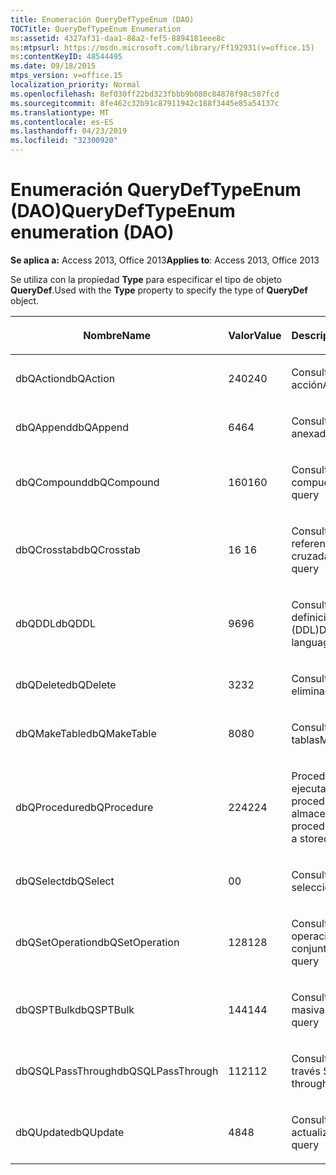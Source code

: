 ```yaml
---
title: Enumeración QueryDefTypeEnum (DAO)
TOCTitle: QueryDefTypeEnum Enumeration
ms:assetid: 4327af31-daa1-88a2-fef5-8894181eee8c
ms:mtpsurl: https://msdn.microsoft.com/library/Ff192931(v=office.15)
ms:contentKeyID: 48544495
ms.date: 09/18/2015
mtps_version: v=office.15
localization_priority: Normal
ms.openlocfilehash: 8ef030ff22bd323fbbb9b080c84878f98c587fcd
ms.sourcegitcommit: 8fe462c32b91c87911942c188f3445e85a54137c
ms.translationtype: MT
ms.contentlocale: es-ES
ms.lasthandoff: 04/23/2019
ms.locfileid: "32300920"
---
```

# <a name="querydeftypeenum-enumeration-dao"></a><span data-ttu-id="ac67f-102">Enumeración QueryDefTypeEnum (DAO)</span><span class="sxs-lookup"><span data-stu-id="ac67f-102">QueryDefTypeEnum enumeration (DAO)</span></span>


<span data-ttu-id="ac67f-103">**Se aplica a:** Access 2013, Office 2013</span><span class="sxs-lookup"><span data-stu-id="ac67f-103">**Applies to**: Access 2013, Office 2013</span></span>

<span data-ttu-id="ac67f-104">Se utiliza con la propiedad **Type** para especificar el tipo de objeto **QueryDef**.</span><span class="sxs-lookup"><span data-stu-id="ac67f-104">Used with the **Type** property to specify the type of **QueryDef** object.</span></span>

<table>
<colgroup>
<col style="width: 33%" />
<col style="width: 33%" />
<col style="width: 33%" />
</colgroup>
<thead>
<tr class="header">
<th><p><span data-ttu-id="ac67f-105">Nombre</span><span class="sxs-lookup"><span data-stu-id="ac67f-105">Name</span></span></p></th>
<th><p><span data-ttu-id="ac67f-106">Valor</span><span class="sxs-lookup"><span data-stu-id="ac67f-106">Value</span></span></p></th>
<th><p><span data-ttu-id="ac67f-107">Descripción</span><span class="sxs-lookup"><span data-stu-id="ac67f-107">Description</span></span></p></th>
</tr>
</thead>
<tbody>
<tr class="odd">
<td><p><span data-ttu-id="ac67f-108">dbQAction</span><span class="sxs-lookup"><span data-stu-id="ac67f-108">dbQAction</span></span></p></td>
<td><p><span data-ttu-id="ac67f-109">240</span><span class="sxs-lookup"><span data-stu-id="ac67f-109">240</span></span></p></td>
<td><p><span data-ttu-id="ac67f-110">Consulta de acción</span><span class="sxs-lookup"><span data-stu-id="ac67f-110">Action query</span></span></p></td>
</tr>
<tr class="even">
<td><p><span data-ttu-id="ac67f-111">dbQAppend</span><span class="sxs-lookup"><span data-stu-id="ac67f-111">dbQAppend</span></span></p></td>
<td><p><span data-ttu-id="ac67f-112">64</span><span class="sxs-lookup"><span data-stu-id="ac67f-112">64</span></span></p></td>
<td><p><span data-ttu-id="ac67f-113">Consulta de datos anexados</span><span class="sxs-lookup"><span data-stu-id="ac67f-113">Append query</span></span></p></td>
</tr>
<tr class="odd">
<td><p><span data-ttu-id="ac67f-114">dbQCompound</span><span class="sxs-lookup"><span data-stu-id="ac67f-114">dbQCompound</span></span></p></td>
<td><p><span data-ttu-id="ac67f-115">160</span><span class="sxs-lookup"><span data-stu-id="ac67f-115">160</span></span></p></td>
<td><p><span data-ttu-id="ac67f-116">Consulta compuesta</span><span class="sxs-lookup"><span data-stu-id="ac67f-116">Compound query</span></span></p></td>
</tr>
<tr class="even">
<td><p><span data-ttu-id="ac67f-117">dbQCrosstab</span><span class="sxs-lookup"><span data-stu-id="ac67f-117">dbQCrosstab</span></span></p></td>
<td><p><span data-ttu-id="ac67f-118">16 </span><span class="sxs-lookup"><span data-stu-id="ac67f-118">16</span></span></p></td>
<td><p><span data-ttu-id="ac67f-119">Consulta de tabla de referencias cruzadas</span><span class="sxs-lookup"><span data-stu-id="ac67f-119">Crosstab query</span></span></p></td>
</tr>
<tr class="odd">
<td><p><span data-ttu-id="ac67f-120">dbQDDL</span><span class="sxs-lookup"><span data-stu-id="ac67f-120">dbQDDL</span></span></p></td>
<td><p><span data-ttu-id="ac67f-121">96</span><span class="sxs-lookup"><span data-stu-id="ac67f-121">96</span></span></p></td>
<td><p><span data-ttu-id="ac67f-122">Consulta de lenguaje de definición de datos (DDL)</span><span class="sxs-lookup"><span data-stu-id="ac67f-122">Data-definition language (DDL) query</span></span></p></td>
</tr>
<tr class="even">
<td><p><span data-ttu-id="ac67f-123">dbQDelete</span><span class="sxs-lookup"><span data-stu-id="ac67f-123">dbQDelete</span></span></p></td>
<td><p><span data-ttu-id="ac67f-124">32</span><span class="sxs-lookup"><span data-stu-id="ac67f-124">32</span></span></p></td>
<td><p><span data-ttu-id="ac67f-125">Consulta de eliminación</span><span class="sxs-lookup"><span data-stu-id="ac67f-125">Delete query</span></span></p></td>
</tr>
<tr class="odd">
<td><p><span data-ttu-id="ac67f-126">dbQMakeTable</span><span class="sxs-lookup"><span data-stu-id="ac67f-126">dbQMakeTable</span></span></p></td>
<td><p><span data-ttu-id="ac67f-127">80</span><span class="sxs-lookup"><span data-stu-id="ac67f-127">80</span></span></p></td>
<td><p><span data-ttu-id="ac67f-128">Consulta de creación de tablas</span><span class="sxs-lookup"><span data-stu-id="ac67f-128">Make-table query</span></span></p></td>
</tr>
<tr class="even">
<td><p><span data-ttu-id="ac67f-129">dbQProcedure</span><span class="sxs-lookup"><span data-stu-id="ac67f-129">dbQProcedure</span></span></p></td>
<td><p><span data-ttu-id="ac67f-130">224</span><span class="sxs-lookup"><span data-stu-id="ac67f-130">224</span></span></p></td>
<td><p><span data-ttu-id="ac67f-131">Procedimiento SQL que ejecuta un procedimiento almacenado</span><span class="sxs-lookup"><span data-stu-id="ac67f-131">SQL procedure that executes a stored procedure</span></span></p></td>
</tr>
<tr class="odd">
<td><p><span data-ttu-id="ac67f-132">dbQSelect</span><span class="sxs-lookup"><span data-stu-id="ac67f-132">dbQSelect</span></span></p></td>
<td><p><span data-ttu-id="ac67f-133">0</span><span class="sxs-lookup"><span data-stu-id="ac67f-133">0</span></span></p></td>
<td><p><span data-ttu-id="ac67f-134">Consulta de selección</span><span class="sxs-lookup"><span data-stu-id="ac67f-134">Select query</span></span></p></td>
</tr>
<tr class="even">
<td><p><span data-ttu-id="ac67f-135">dbQSetOperation</span><span class="sxs-lookup"><span data-stu-id="ac67f-135">dbQSetOperation</span></span></p></td>
<td><p><span data-ttu-id="ac67f-136">128</span><span class="sxs-lookup"><span data-stu-id="ac67f-136">128</span></span></p></td>
<td><p><span data-ttu-id="ac67f-137">Consulta de operaciones de conjunto</span><span class="sxs-lookup"><span data-stu-id="ac67f-137">Set operation query</span></span></p></td>
</tr>
<tr class="odd">
<td><p><span data-ttu-id="ac67f-138">dbQSPTBulk</span><span class="sxs-lookup"><span data-stu-id="ac67f-138">dbQSPTBulk</span></span></p></td>
<td><p><span data-ttu-id="ac67f-139">144</span><span class="sxs-lookup"><span data-stu-id="ac67f-139">144</span></span></p></td>
<td><p><span data-ttu-id="ac67f-140">Consulta de operación masiva</span><span class="sxs-lookup"><span data-stu-id="ac67f-140">Bulk operation query</span></span></p></td>
</tr>
<tr class="even">
<td><p><span data-ttu-id="ac67f-141">dbQSQLPassThrough</span><span class="sxs-lookup"><span data-stu-id="ac67f-141">dbQSQLPassThrough</span></span></p></td>
<td><p><span data-ttu-id="ac67f-142">112</span><span class="sxs-lookup"><span data-stu-id="ac67f-142">112</span></span></p></td>
<td><p><span data-ttu-id="ac67f-143">Consulta de paso a través SQL</span><span class="sxs-lookup"><span data-stu-id="ac67f-143">SQL pass-through query</span></span></p></td>
</tr>
<tr class="odd">
<td><p><span data-ttu-id="ac67f-144">dbQUpdate</span><span class="sxs-lookup"><span data-stu-id="ac67f-144">dbQUpdate</span></span></p></td>
<td><p><span data-ttu-id="ac67f-145">48</span><span class="sxs-lookup"><span data-stu-id="ac67f-145">48</span></span></p></td>
<td><p><span data-ttu-id="ac67f-146">Consulta de actualización</span><span class="sxs-lookup"><span data-stu-id="ac67f-146">Update query</span></span></p></td>
</tr>
</tbody>
</table>

